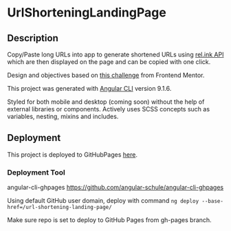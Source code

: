 # UrlShorteningLandingPage

## Description
Copy/Paste long URLs into app to generate shortened URLs using [rel.ink API](rel.ink) which are then displayed on the page and can be copied with one click.

Design and objectives based on [this challenge](https://www.frontendmentor.io/challenges/url-shortening-api-landing-page-2ce3ob-G) from Frontend Mentor.

This project was generated with [Angular CLI](https://github.com/angular/angular-cli) version 9.1.6.

Styled for both mobile and desktop (coming soon) without the help of external libraries or components. Actively uses SCSS concepts such as variables, nesting, mixins and includes.

## Deployment
This project is deployed to GitHubPages [here](https://emily-v.github.io/url-shortening-landing-page/).

### Deployment Tool
angular-cli-ghpages 
https://github.com/angular-schule/angular-cli-ghpages

Using default GitHub user domain, deploy with command `ng deploy --base-href=/url-shortening-landing-page/`

Make sure repo is set to deploy to GitHub Pages from gh-pages branch.
